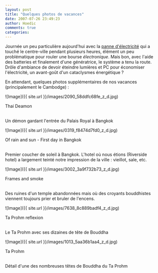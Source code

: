 ```yaml
---
layout: post
title: "Quelques photos de vacances"
date: 2007-07-26 23:49:23
author: Hoedic
comments: true
categories: 
---
```



Journée un peu particulière aujourd'hui avec la [panne d'électricité](http://www.radio-canada.ca/regions/Montreal/2007/07/26/002-Panne-Centre-Ville.shtml) qui a touché le centre-ville pendant plusieurs heures, élément un peu problématique pour rouler une bourse *électronique*. Mais bon, avec l'aide des batteries et finalement d'une génératrice, le système a tenu la route. Drôle d'ambiance de devoir éteindre lumières et PC pour économiser l'électricité, un avant-goût d'un cataclysmes énergétique ?

En attendant, quelques photos supplémentaires de nos vacances (principalement le Cambodge) : 


![Image]({{ site.url }}/images/2090_58ddfc68fe_z_d.jpg)
<div class="photoattrib">Thai Deamon</div>

<br/>Un démon gardant l'entrée du Palais Royal à Bangkok

![Image]({{ site.url }}/images/0319_f8474d7fd0_z_d.jpg)
<div class="photoattrib">Of rain and sun - First day in Bangkok</div>

<br/>Premier coucher de soleil à Bangkok. L'hotel où nous étions (Riverside hotel) a largement teinté notre impression de la ville : vieillot, sale, etc.

![Image]({{ site.url }}/images/3002_3a9f732b73_z_d.jpg)
<div class="photoattrib">Frames and smoke</div>

<br/>Des ruines d'un temple abandonnées mais où des croyants bouddhistes viennent toujours prier et bruler de l'encens. 


![Image]({{ site.url }}/images/7638_8c889badf4_z_d.jpg)
<div class="photoattrib">Ta Prohm reflexion</div>

<br/>Le Ta Prohm avec ses dizaines de tête de Bouddha


![Image]({{ site.url }}/images/1013_5aa36b1aa4_z_d.jpg)
<div class="photoattrib">Ta Prohm</div>


<br/>Détail d'une des nombreuses têtes de Bouddha du Ta Prohm
